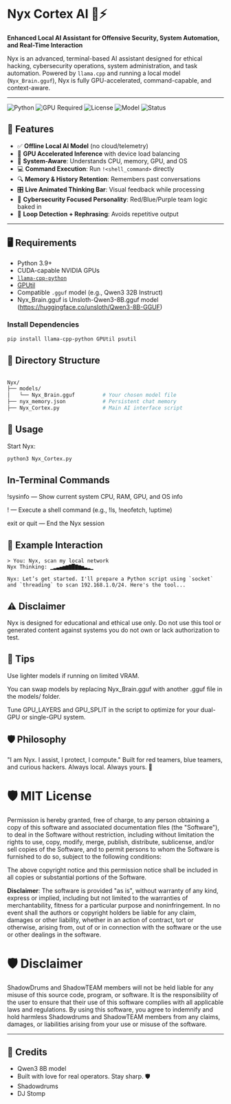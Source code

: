 # Nyx Cortex AI 🧠⚡  
**Enhanced Local AI Assistant for Offensive Security, System Automation, and Real-Time Interaction**

Nyx is an advanced, terminal-based AI assistant designed for ethical hacking, cybersecurity operations, system administration, and task automation. Powered by `llama.cpp` and running a local model (`Nyx_Brain.gguf`), Nyx is fully GPU-accelerated, command-capable, and context-aware.

---
![Python](https://img.shields.io/badge/python-3.10%2B-blue)
![GPU Required](https://img.shields.io/badge/GPU-NVIDIA_Required-green)
![License](https://img.shields.io/badge/license-MIT-brightgreen)
![Model](https://img.shields.io/badge/model-GGUF_Compatible-yellow)
![Status](https://img.shields.io/badge/status-Offline_AI-orange)


## 🔧 Features

- ✅ **Offline Local AI Model** (no cloud/telemetry)
- 🚀 **GPU Accelerated Inference** with device load balancing
- 🧠 **System-Aware**: Understands CPU, memory, GPU, and OS
- 💻 **Command Execution**: Run `!<shell_command>` directly
- 🔍 **Memory & History Retention**: Remembers past conversations
- 🎛️ **Live Animated Thinking Bar**: Visual feedback while processing
- 🔐 **Cybersecurity Focused Personality**: Red/Blue/Purple team logic baked in
- 🧵 **Loop Detection + Rephrasing**: Avoids repetitive output

---

## 🖥️ Requirements

- Python 3.9+
- CUDA-capable NVIDIA GPUs
- [`llama-cpp-python`](https://github.com/abetlen/llama-cpp-python)
- [GPUtil](https://pypi.org/project/GPUtil/)
- Compatible `.gguf` model (e.g., Qwen3 32B Instruct)
- Nyx_Brain.gguf is Unsloth-Qwen3-8B.gguf model (https://huggingface.co/unsloth/Qwen3-8B-GGUF)

### Install Dependencies

```bash
pip install llama-cpp-python GPUtil psutil
```
## 📁 Directory Structure
```bash

Nyx/
├── models/
│   └── Nyx_Brain.gguf         # Your chosen model file
├── nyx_memory.json            # Persistent chat memory
├── Nyx_Cortex.py              # Main AI interface script
```
## 🚀 Usage
Start Nyx:

```bash
python3 Nyx_Cortex.py
```
## In-Terminal Commands
!sysinfo — Show current system CPU, RAM, GPU, and OS info

!<command> — Execute a shell command (e.g., !ls, !neofetch, !uptime)

exit or quit — End the Nyx session

## 💬 Example Interaction
```vbnet
> You: Nyx, scan my local network
Nyx Thinking: ▁▂▃▄▅▆▇█▇▆▅▃▂▁

Nyx: Let’s get started. I'll prepare a Python script using `socket` and `threading` to scan 192.168.1.0/24. Here's the tool...
```
## ⚠️ Disclaimer
Nyx is designed for educational and ethical use only. Do not use this tool or generated content against systems you do not own or lack authorization to test.
## 🧠 Tips
Use lighter models if running on limited VRAM.

You can swap models by replacing Nyx_Brain.gguf with another .gguf file in the models/ folder.

Tune GPU_LAYERS and GPU_SPLIT in the script to optimize for your dual-GPU or single-GPU system.

## 🛡️ Philosophy
"I am Nyx. I assist, I protect, I compute."
Built for red teamers, blue teamers, and curious hackers.
Always local. Always yours. 🖤

# 🛡️ MIT License

Permission is hereby granted, free of charge, to any person obtaining a copy of this software and associated documentation files (the "Software"), to deal in the Software without restriction, including without limitation the rights to use, copy, modify, merge, publish, distribute, sublicense, and/or sell copies of the Software, and to permit persons to whom the Software is furnished to do so, subject to the following conditions:

The above copyright notice and this permission notice shall be included in all copies or substantial portions of the Software.

**Disclaimer**: The software is provided "as is", without warranty of any kind, express or implied, including but not limited to the warranties of merchantability, fitness for a particular purpose and noninfringement. In no event shall the authors or copyright holders be liable for any claim, damages or other liability, whether in an action of contract, tort or otherwise, arising from, out of or in connection with the software or the use or other dealings in the software.

# 🛡️ Disclaimer

ShadowDrums and ShadowTEAM members will not be held liable for any misuse of this source code, program, or software. It is the responsibility of the user to ensure that their use of this software complies with all applicable laws and regulations. By using this software, you agree to indemnify and hold harmless Shadowdrums and ShadowTEAM members from any claims, damages, or liabilities arising from your use or misuse of the software.

---

## 🤝 Credits
- Qwen3 8B model
- Built with love for real operators. Stay sharp. 🛡️
- Shadowdrums
- DJ Stomp
